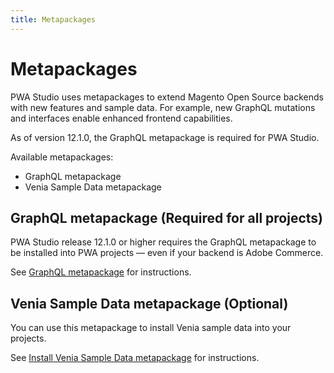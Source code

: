 ```yaml
---
title: Metapackages
---
```


# Metapackages

PWA Studio uses metapackages to extend Magento Open Source backends with new features and sample data. For example, new GraphQL mutations and interfaces enable enhanced frontend capabilities.

As of version 12.1.0, the GraphQL metapackage is required for PWA Studio.

Available metapackages:

-  GraphQL metapackage
-  Venia Sample Data metapackage

## GraphQL metapackage (Required for all projects)

PWA Studio release 12.1.0 or higher requires the GraphQL metapackage to be installed into PWA projects — even if your backend is Adobe Commerce.

See [GraphQL metapackage][] for instructions.

## Venia Sample Data metapackage (Optional)

You can use this metapackage to install Venia sample data into your projects.

See [Install Venia Sample Data metapackage][] for instructions.

[Install Venia Sample Data metapackage]: venia-sample-data/index.md
[GraphQL metapackage]: open-source/index.md
